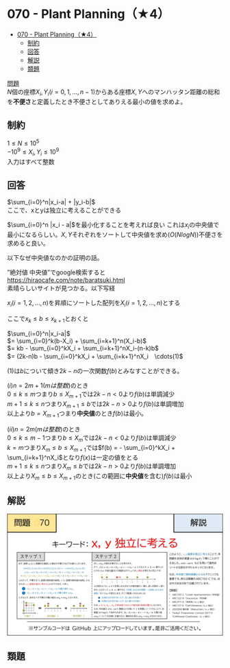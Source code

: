 # 070 - Plant Planning（★4）

- [070 - Plant Planning（★4）](#070---plant-planning4)
  - [制約](#制約)
  - [回答](#回答)
  - [解説](#解説)
  - [類題](#類題)

[問題](https://atcoder.jp/contests/typical90/tasks/typical90_br)  
$N$個の座標$X_i, Y_i(i=0,1,...,n-1)$からある座標$X, Y$へのマンハッタン距離の総和を**不便さ**と定義したとき不便さとしてありえる最小の値を求めよ。

## 制約
$1 \le N \le 10^5$  
$-10^9 \le X_i, Y_i \le 10^9$  
入力はすべて整数

## 回答

$\sum_{i=0}^n|x_i-a| + |y_i-b|$  
ここで、xとyは独立に考えることができる

$\sum_{i=0}^n |x_i - a|$を最小化することを考えれば良い
これは$x_i$の中央値で最小になるらしい。$X,Y$それぞれをソートして中央値を求め($O(NlogN)$)不便さを求めると良い。

以下なぜ中央値なのかの証明の話。

”絶対値 中央値”でgoogle検索すると  
https://hiraocafe.com/note/baratsuki.html  
素晴らしいサイトが見つかる。以下写経

$x_i(i=1, 2, ..., n)$を昇順にソートした配列を$X_i(i=1, 2, ..., n)$とする

ここで$x_k \le b \le x_{k+1}$とおくと

$\sum_{i=0}^n|x_i-a|$  
$= \sum_{i=0}^k(b-X_i) + \sum_{i=k+1}^n(X_i-b)$  
$= kb - \sum_{i=0}^kX_i + \sum_{i=k+1}^nX_i-(n-k)b$  
$= (2k-n)b - \sum_{i=0}^kX_i + \sum_{i=k+1}^nX_i　\cdots(1)$

$(1)$は$b$について傾き$2k-n$の一次関数$f(b)$とみなすことができる。  

$(i) n=2m+1(mは整数)$のとき  
$0\le k \le m$つまり$b\le X_{m+1}$では$2k - n < 0$より$f(b)$は単調減少  
$m+1 \le k \le n$つまり$X_{m+1}\le b$では$2k - n > 0$より$f(b)$は単調増加  
以上より$b = X_{m+1}$つまり**中央値**のとき$f(b)$は最小。

$(ii) n=2m(mは整数)$のとき  
$0\le k \le m-1$つまり$b \le X_{m}$では$2k - n < 0$より$f(b)$は単調減少  
$k=m$つまり$X_m \le b \le X_{m+1}$では$f(b) = - \sum_{i=0}^kX_i + \sum_{i=k+1}^nX_i$となり$f(x)$は一定の値をとる  
$m+1\le k \le n$つまり$X_m \le b$では$2k-n>0$より$f(b)$は単調増加  
以上より$X_m \le b \le X_{m+1}$のとき(この範囲に**中央値**を含む)$f(b)$は最小

## 解説
![](070.jpg)


## 類題

